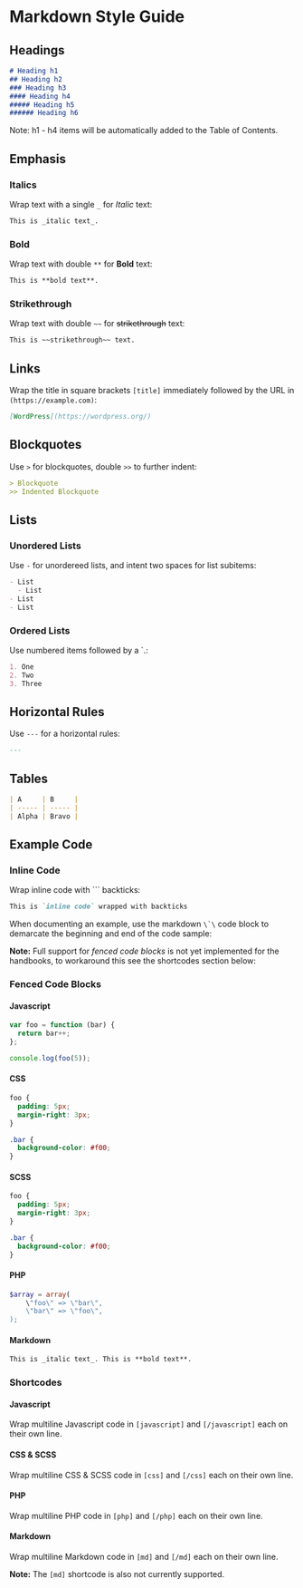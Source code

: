 # Markdown Style Guide

## Headings

```md
# Heading h1
## Heading h2
### Heading h3
#### Heading h4
##### Heading h5
###### Heading h6
```
Note: h1 - h4 items will be automatically added to the Table of Contents.

## Emphasis

### Italics

Wrap text with a single `_` for _Italic_ text:

```md
This is _italic text_.
```

### Bold
Wrap text with double `**` for **Bold** text:

```md
This is **bold text**.
```

### Strikethrough
Wrap text with double `~~` for ~~strikethrough~~ text:

```md
This is ~~strikethrough~~ text.
```

## Links

Wrap the title in square brackets `[title]` immediately followed by the URL in `(https://example.com)`:

```md
[WordPress](https://wordpress.org/)
```

## Blockquotes

Use `>` for blockquotes, double `>>` to further indent:

```md
> Blockquote
>> Indented Blockquote
```

## Lists

### Unordered Lists

Use `-` for unordereed lists, and intent two spaces for list subitems:

```md
- List
  - List
- List
- List
```

### Ordered Lists

Use numbered items followed by a `.:

```md
1. One
2. Two
3. Three
```

## Horizontal Rules

Use `---` for a horizontal rules:
```md
---
```

## Tables

```md
| A     | B     |
| ----- | ----- |
| Alpha | Bravo |
```

## Example Code

### Inline Code

Wrap inline code with `\`` backticks:
```md
This is `inline code` wrapped with backticks
```

When documenting an example, use the markdown ``\`\`` code block to demarcate the beginning and end of the code sample:

**Note:** Full support for _fenced code blocks_ is not yet implemented for the handbooks, to workaround this see the shortcodes section below:

### Fenced Code Blocks

#### Javascript
```js
var foo = function (bar) {
  return bar++;
};

console.log(foo(5));
```

#### CSS
```css
foo {
  padding: 5px;
  margin-right: 3px;
}

.bar {
  background-color: #f00;
}
```

#### SCSS
```scss
foo {
  padding: 5px;
  margin-right: 3px;
}

.bar {
  background-color: #f00;
}
```

#### PHP
```php
$array = array(
    \"foo\" => \"bar\",
    \"bar\" => \"foo\",
);
```

#### Markdown
```md
This is _italic text_. This is **bold text**.
```

### Shortcodes

#### Javascript
Wrap multiline Javascript code in <code>[</code><code>javascript</code><code>]</code> and <code>[/javascript]</code> each on their own line.

#### CSS & SCSS
Wrap multiline CSS & SCSS code in <code>[</code><code>css</code><code>]</code> and <code>[/css]</code> each on their own line.

#### PHP
Wrap multiline PHP code in <code>[</code><code>php</code><code>]</code> and <code>[/php]</code> each on their own line.

#### Markdown
Wrap multiline Markdown code in <code>[</code><code>md</code><code>]</code> and <code>[/md]</code> each on their own line.

**Note:** The <code>[md]</code> shortcode is also not currently supported.
